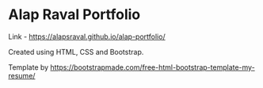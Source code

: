 # Alap Raval Portfolio
Link - https://alapsraval.github.io/alap-portfolio/

Created using HTML, CSS and Bootstrap.

Template by https://bootstrapmade.com/free-html-bootstrap-template-my-resume/
